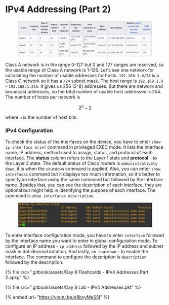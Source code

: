 # IPv4 Addressing (Part 2)

<figure><img src=".gitbook/assets/image (108).png" alt="ipv4 classes table"><figcaption></figcaption></figure>

Class A network is in the range 0-127 but 0 and 127 ranges are reserved, so the usable range of Class A network is 1-126. Let's see one network for calculating the number of usable addresses for hosts. `192.168.1.0/24` is a Class C network so it has a `/24` subnet mask. The host range is `192.168.1.0` - `192.168.1.255`. It gives us 256 (2^8) addresses. But there are network and broadcast addresses, so the total number of usable host addresses is 254. The number of hosts per network is

$$
2^n-2
$$

where `n` is the number of host bits.

### IPv4 Configuration

To check the status of the interfaces on the device, you have to enter `show ip interface brief`  command in privileged EXEC mode. It lists the interface name, IP address, method used to assign, status, and protocol of each interface. The **status** column refers to the Layer 1 state and **protocol** - to the Layer 2 state. The default status of Cisco routers is `administratively down`, it is when the `shutdown` command is applied. Also, you can enter `show interfaces` command but it displays too much information, so it's better to specify an interface using the same command but followed by the interface name. Besides that, you can see the description of each interface, they are optional but might help in identifying the purpose of each interface. The command is `show interfaces description`.

<figure><img src=".gitbook/assets/image (81).png" alt="ip interfaces brief command" width="563"><figcaption></figcaption></figure>

To enter interface configuration mode, you have to enter `interface` followed by the interface name you want to enter in global configuration mode. To configure an IP address - `ip address` followed by the IP address and subnet mask in dot-decimal notation. And lastly, `no shutdown` - to enable the interface. The command to configure the description is `description` followed by the description.

{% file src=".gitbook/assets/Day 8 Flashcards - IPv4 Addresses Part 2.apkg" %}

{% file src=".gitbook/assets/Day 8 Lab - IPv4 Addresses.pkt" %}

{% embed url="https://youtu.be/e1jbvyMeS5I" %}
